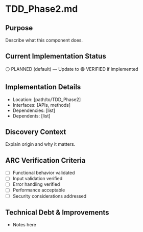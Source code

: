 # TDD_Phase2.md

## Purpose
Describe what this component does.

## Current Implementation Status
⚪ PLANNED (default) — Update to 🟢 VERIFIED if implemented

## Implementation Details
- Location: [path/to/TDD_Phase2]
- Interfaces: [APIs, methods]
- Dependencies: [list]
- Dependents: [list]

## Discovery Context
Explain origin and why it matters.

## ARC Verification Criteria
- [ ] Functional behavior validated
- [ ] Input validation verified
- [ ] Error handling verified
- [ ] Performance acceptable
- [ ] Security considerations addressed

## Technical Debt & Improvements
- Notes here
